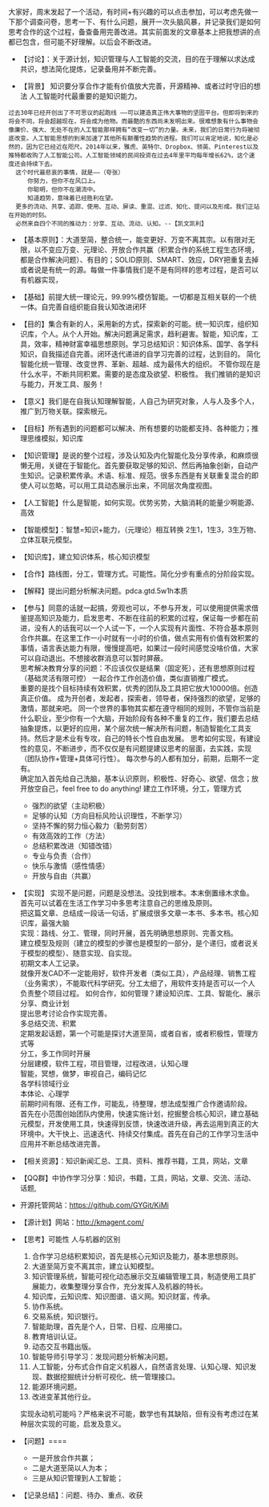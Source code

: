 大家好，周末发起了一个活动，有时间+有兴趣的可以点击参加，可以考虑先做一下那个调查问卷，思考一下、有什么问题，展开一次头脑风暴，并记录我们是如何思考合作的这个过程，备查备用完善改进。其实前面发的文章基本上把我想讲的点都已包含，但可能不好理解。以后会不断改进。

- 【讨论】：关于源计划，知识管理与人工智能的交流，目的在于理解以求达成共识，想法简化提炼，记录备用并不断完善。

- 【背景】
知识要分享合作才能有价值放大完善，开源精神、或者过时守旧的想法
人工智能时代最重要的是知识能力。


```
过去30年已经开创出了不可思议的起跑线 ——可以建造真正伟大事物的坚固平台。但即将到来的将会不同，将会超越现在，将会成为他物。而最酷的东西尚未发明出来。很难想象有什么事物会像廉价、强大、无处不在的人工智能那样拥有“改变一切”的力量。未来，我们的日常行为将被彻底改变。人工智能思想的到来加速了其他所有颠覆性趋势的进程。我们可以肯定地说，知化是必然的，因为它已经近在咫尺。2014年以来，雅虎、英特尔、Dropbox、领英、Pinterest以及推特都收购了人工智能公司。人工智能领域的民间投资在过去4年里平均每年增长62%，这个速度还会持续下去。
  这个时代最悲哀的事情，就是——（夸张）
  　　你努力，但你不在风口上。
  　　你聪明，但你不在潮流中。
  　　知道趋势，意味着已经胜利在望。
  更多的流动、共享、追踪、使用、互动、屏读、重混、过滤、知化、提问以及形成。我们正站在开始的时刻。
  必然来自四个不同的推动力：分享、互动、流动、认知。--【凯文凯利】
```

- 【基本原则】：大道至简，整合统一，能变更好、万变不离其宗。以有限对无限，以不变应万变、元理论、开放合作共赢（积累合作的系统工程生态环境，都是合作解决问题）、有目的；SOLID原则、SMART、效应，DRY把重复去掉或者说是有统一的源。每做一件事情我们是不是有同样的思考过程，是否可以有机器实现，
- 【基础】前提大统一理论元，99.99%模仿智能。一切都是互相关联的一个统一体。自完善自组织能自我认知改进闭环
- 【目的】集合有新的人，采用新的方式，探索新的可能。统一知识库，组织知识库，个人。从个人开始。解决问题满足需求，趋利避害。智能，知识库，工具，效率，精神财富幸福思想原则。学习总结知识：知识体系、国学、各学科知识，自我描述自完善。闭环迭代递进的自学习完善的过程，达到目的。
简化智能化统一管理、改变世界、革新、超越、成为最伟大的组织。 不管你现在是什么水平，不断共同积累。需要的是态度及欲望、积极性。
我们推销的是知识与能力，开发工具、服务！
- 【意义】我们是在自我认知理解智能，人自己为研究对象，人与人及多个人，推广到万物关联。探索根元。
- 【目标】所有遇到的问题都可以解决、所有想要的功能都支持、各种能力；推理思维模拟，知识库
- 【知识管理】是说的整个过程，涉及认知及内化智能化及分享传承，和麻烦很懒无用，关键在于智能化。首先要获取足够的知识、然后再抽象创新，自动产生知识。记录积累传承。术语、标准、规范。很多东西是有关联重复混合的即使人可以忽略，可以用工具动态展示出来，不同层次角度视图。
- 【人工智能】什么是智能，如何实现。优势劣势，大脑消耗的能量少啊能源、高效
- 【智能模型】：智慧=知识+能力，（元理论）相互转换 2生1，1生3，3生万物、立体互联元模型。
- 【知识库】，建立知识体系，核心知识模型
- 【合作】路线图，分工，管理方式。可能性。简化分步有重点的分阶段实现。
- 【解释】提出问题分析解决问题。pdca.gtd.5w1h本质
- 【参与】同意的话就一起搞，旁观也可以，不参与开发，可以使用提供需求借鉴提高知识及能力，启发思考、不断在往前的积累的过程，保证每一步都在前进，没有人的话我可以一个人试一下，一个人实现有片面性、不符合基本原则合作共赢。在这里工作一小时就有一小时的价值，做点实用有价值有效积累的事情，语言表达能力有限，慢慢提高吧，如果过一段时间感觉没啥价值，大家可以自动退出。不想接收群消息可以暂时屏蔽。  
思考解决教育分享的问题：不应该仅仅是结果（固定死），还有思想原则过程（基础灵活有限可控）
一起合作工作创造价值，类似直销推广模式。  
重要的是找个目标持续有效积累，优秀的团队及工具把它放大10000倍。创造真正价值。 成为开创者，发起者，探索者，领导者，保持强烈的欲望，足够的激情，那就来吧。
同一个世界的事物其实都在遵守相同的规则，不管你当前是什么职业，至少你有一个大脑，开始阶段有各种不重复的工作，我们要去总结抽象提炼，以更好的应用，某个层次统一解决所有问题，制造智能化工具支持。然后才是术业有专攻，自己的特长个性自由发展。
思考如何实现，有建设性的意见，不断进步，而不仅仅是有问题提建议思考的层面，去实践，实现（团队协作+管理+具体可行性）。
每次参与的人都有加分，前期，后期不一定有。  
确定加入首先给自己洗脑，基本认识原则，积极性、好奇心、欲望、信念；放开放空自己，feel free to do anything!
建立工作环境，分工，管理方式  
  - 强烈的欲望（主动积极）
  - 足够的认知（方向目标风险认识理性，不断学习）
  - 坚持不懈的努力恒心毅力（勤劳刻苦）
  - 有效高效的工作（方法）
  - 总结积累改进（知错改错）
  - 专业与负责（合作）
  - 快乐与激情（感性情感）
  - 开放与自由（共赢）

- 【实现】
实现不是问题，问题是没想法。没找到根本。本末倒置缘木求鱼。  
首先可以试着在生活工作学习中多思考注意自己的思维及原则。  
把这篇文章、总结成一段话一句话，扩展成很多文章一本书、多本书。核心知识库，最强大脑  
实现：路线、分工、管理，同时开展，首先明确思想原则、完善文档。  
建立模型及规则（建立的模型的步骤也是模型的一部分，是个递归，或者说关于模型的模型）、随意实现、自实现。  
初期文本人工记录。  
就像开发CAD不一定能用好，软件开发者（类似工具），产品经理、销售工程（业务需求），不能取代科学研究。分工太细了，用软件支持是否可以一个人负责整个项目过程。
如何合作，如何管理？建设知识库、工具、智能化、展示分享、商业计划  
提出思考讨论合作实现完善。  
多总结交流、积累  
定期发起话题，第一个可能是探讨大道至简，或者自省，或者积极性，管理方式等  
分工，多工作同时开展  
分层建模，软件工程，项目管理，过程改进，认知心理  
智能，冥想，做梦，审视自己，编码记忆  
各学科领域行业  
本体论、心理学  
前期时间有限、还有工作，可能乱，待整理，想法成型推广合作邀请阶段。  
首先在小范围创始团队内使用，快速实施计划，挖掘整合核心知识，建立基础元模型，开发使用工具，快速得到反馈，快速改进升级，再去运用到真正的大环境中。大干快上、迅速迭代、持续交付集成。首先在自己的工作学习生活中应用并不断总结改进完善。

- 【相关资源】：知识新闻汇总、工具、资料、推荐书籍，工具，网站，文章

- 【QQ群】中协作学习分享：知识，书籍，工具，网站，文章、交流、活动、话题,
- 开源托管网站：https://github.com/GYGit/KiMi
- 【源计划】网站：http://kmagent.com/

- 【思考】可能性
人与机器的区别
  1. 合作学习总结积累知识，首先是核心元知识及能力，基本思想原则。
  1. 大道至简万变不离其宗，建立认知模型。
  1. 知识管理系统，智能可视化动态展示交互编辑管理工具，制造使用工具扩展能力，收集整理分享合作，充分发挥人及机器的特长。
  1. 知识库，云知识库、知识图谱、语义网。知识财富，传承。
  1. 协作系统。
  1. 交易系统，知识银行。
  1. 智能助理，首先是个人，日常、日程、应用接口。
  1. 教育培训认证。
  1. 动态交互书籍出版。
  1. 智能导师引导学习：发现问题分析解决问题。
  1. 人工智能，分布式合作自定义机器人，自然语言处理、认知心理、知识发现、数据挖掘统计分析可视化、统一管理接口。
  1. 能源环境问题。
  1. 改进变革其他行业。

  实现永动机可能吗？严格来说不可能，数学也有其缺陷，但有没有考虑过在某种层次实现的可能，启发及意义。

- 【问题】====

  - 一是开放合作共赢；
  - 二是大道至简以人为本；
  - 三是从知识管理到人工智能；

- 【记录总结】：问题、待办、重点、收获

